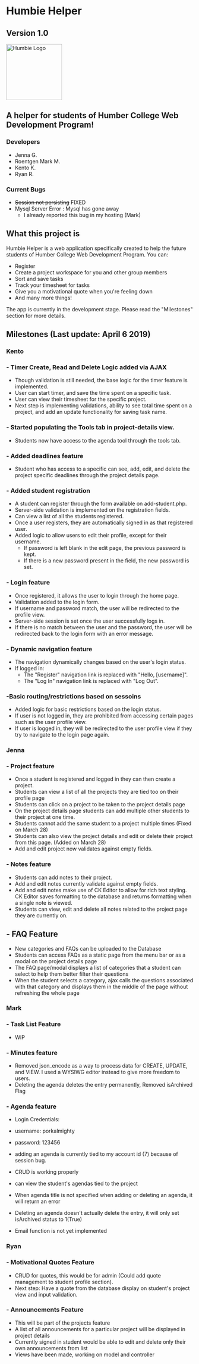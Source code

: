 # Humbie Helper
## Version 1.0
<img src="https://github.com/2019-Winter-HTTP-5202-0NB/project-backstreet-boys-and-jenna/blob/master/assets/images/Humbie.png" alt="Humbie Logo" width="150">


## A helper for students of Humber College Web Development Program!

### Developers

- Jenna G.
- Roentgen Mark M.
- Kento K.
- Ryan R.

### Current Bugs
- ~~Session not persisting~~ FIXED
- Mysql Server Error : Mysql has gone away
  - I already reported this bug in my hosting (Mark)

## What this project is

Humbie Helper is a web application specifically created to help the future students of Humber College Web Development Program. You can:
- Register
- Create a project workspace for you and other group members
- Sort and save tasks
- Track your timesheet for tasks
- Give you a motivational quote when you're feeling down
- And many more things!

The app is currently in the development stage. Please read the "Milestones" section for more details.

## Milestones (Last update: April 6 2019)

### Kento
### - Timer Create, Read and Delete Logic added via AJAX
- Though validation is still needed, the base logic for the timer feature is implemented.
- User can start timer, and save the time spent on a specific task.
- User can view their timesheet for the specific project.
- Next step is implementing validations, ability to see total time spent on a project, and add an update functionality for saving task name.

### - Started populating the Tools tab in project-details view.
- Students now have access to the agenda tool through the tools tab.

### - Added deadlines feature
- Student who has access to a specific can see, add, edit, and delete the project specific deadlines through the project details page.

### - Added student registration
- A student can register through the form available on add-student.php.
- Server-side validation is implemented on the registration fields.
- Can view a list of all the students registered.
- Once a user registers, they are automatically signed in as that registered user.
- Added logic to allow users to edit their profile, except for their username.
    - If password is left blank in the edit page, the previous password is kept.
    - If there is a new password present in the field, the new password is set.

### - Login feature
- Once registered, it allows the user to login through the home page.
- Validation added to the login form.
- If username and password match, the user will be redirected to the profile view.
- Server-side session is set once the user successfully logs in.
- If there is no match between the user and the password, the user will be redirected back to the login form with an error message.


### - Dynamic navigation feature
- The navigation dynamically changes based on the user's login status.
- If logged in:
    - The "Register" navigation link is replaced with "Hello, [username]".
    - The "Log In" navigation link is replaced with "Log Out".

### -Basic routing/restrictions based on sessoins
- Added logic for basic restrictions based on the login status.
- If user is not logged in, they are prohibited from accessing certain pages such as the user profile view.
- If user is logged in, they will be redirected to the user profile view if they try to navigate to the login page again.


### Jenna
### - Project feature
- Once a student is registered and logged in they can then create a project.
- Students can view a list of all the projects they are tied too on their profile page
- Students can click on a project to be taken to the project details page
- On the project details page students can add multiple other students to their project at one time.
- Students cannot add the same student to a project multiple times (Fixed on March 28)
- Students can also view the project details and edit or delete their project from this page. (Added on March 28)
- Add and edit project now validates against empty fields.

### - Notes feature
- Students can add notes to their project.
- Add and edit notes currently validate against empty fields.
- Add and edit notes make use of CK Editor to allow for rich text styling. CK Editor saves
formatting to the database and returns formatting when a single note is viewed.
- Students can view, edit and delete all notes related to the project page they are currently
on.

## - FAQ Feature
- New categories and FAQs can be uploaded to the Database
- Students can access FAQs as a static page from the menu bar or as a modal on the project details page
- The FAQ page/modal displays a list of categories that a student can select to help them better filter their questions
- When the student selects a category, ajax calls the questions associated with that category and displays them in the middle of the page without refreshing the whole page

### Mark
### - Task List Feature
- WIP
### - Minutes feature
- Removed json_encode as a way to process data for CREATE, UPDATE, and VIEW. I used a WYSIWG editor instead to give more freedom to users.
- Deleting the agenda deletes the entry permanently, Removed isArchived Flag

### - Agenda feature
- Login Credentials:
- username: porkalmighty
- password: 123456

- adding an agenda is currently tied to my account id (7) because of session bug.
- CRUD is working properly
- can view the student's agendas tied to the project
- When agenda title is not specified when adding or deleting an agenda, it will return an error
- Deleting an agenda doesn't actually delete the entry, it will only set isArchived status to 1(True)
- Email function is not yet implemented

### Ryan
### - Motivational Quotes Feature
- CRUD for quotes, this would be for admin (Could add quote management to student profile section).
- Next step: Have a quote from the database display on student's project view and input validation.

### - Announcements Feature
- This will be part of the projects feature
- A list of all announcements for a particular project will be displayed in project details
- Currently signed in student would be able to edit and delete only their own announcements from list
- Views have been made, working on model and controller
